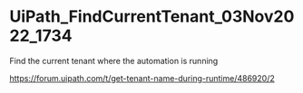 # UiPath_FindCurrentTenant_03Nov2022_1734

Find the current tenant where the automation is running

https://forum.uipath.com/t/get-tenant-name-during-runtime/486920/2
